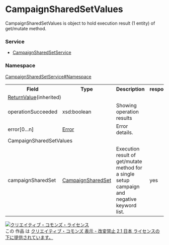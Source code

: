 # CampaignSharedSetValues
CampaignSharedSetValues is object to hold execution result (1 entity) of get/mutate method.

### Service
+ [CampaignSharedSetService](../../services/CampaignSharedSetService.md)

### Namespace
[CampaignSharedSetService#Namespace](../../services/CampaignSharedSetService.md#namespace)

<table>
 <tr>
  <th>Field</th>
  <th>Type</th>
  <th>Description</th>
  <th>response</th>
  <th>get</th>
  <th>add</th>
  <th>set</th>
  <th>remove</th>
 </tr>
 <tr>
  <td colspan="8"><a href="../Common/ReturnValue.md">ReturnValue</a>(inherited)</td>
 </tr>
 <tr>
  <td>operationSucceeded</td>
  <td>xsd:boolean</td>
  <td>Showing operation results</td>
  <td colspan="5"></td>
 </tr>
 <tr>
  <td>error[0...n]</td>
  <td><a href="../Common/Error.md">Error</a></td>
  <td>Error details.</td>
  <td colspan="7"></td>
 </tr>
 <tr>
  <td colspan="8">CampaignSharedSetValues</td>
 </tr>
 <tr>
  <td>campaignSharedSet</td>
  <td><a href="CampaignSharedSet.md">CampaignSharedSet</a></td>
  <td>Execution result of get/mutate method for a single setup campaign and negative keyword list.</td>
  <td>yes</td>
  <td>-</td>
  <td>-</td>
  <td>-</td>
  <td>-</td>
 </tr>
</table>
<a rel="license" href="http://creativecommons.org/licenses/by-nd/2.1/jp/"><img alt="クリエイティブ・コモンズ・ライセンス" style="border-width:0" src="https://i.creativecommons.org/l/by-nd/2.1/jp/88x31.png" /></a><br />この 作品 は <a rel="license" href="http://creativecommons.org/licenses/by-nd/2.1/jp/">クリエイティブ・コモンズ 表示 - 改変禁止 2.1 日本 ライセンスの下に提供されています。</a>
